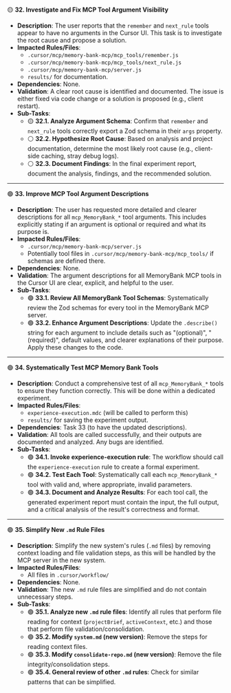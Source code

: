 🟡 **32. Investigate and Fix MCP Tool Argument Visibility**
*   **Description**: The user reports that the `remember` and `next_rule` tools appear to have no arguments in the Cursor UI. This task is to investigate the root cause and propose a solution.
*   **Impacted Rules/Files**: 
    *   `.cursor/mcp/memory-bank-mcp/mcp_tools/remember.js`
    *   `.cursor/mcp/memory-bank-mcp/mcp_tools/next_rule.js`
    *   `.cursor/mcp/memory-bank-mcp/server.js`
    *   `results/` for documentation.
*   **Dependencies**: None.
*   **Validation**: A clear root cause is identified and documented. The issue is either fixed via code change or a solution is proposed (e.g., client restart).
*   **Sub-Tasks**:
    *   🟡 **32.1. Analyze Argument Schema**: Confirm that `remember` and `next_rule` tools correctly export a Zod schema in their `args` property.
    *   ⚪️ **32.2. Hypothesize Root Cause**: Based on analysis and project documentation, determine the most likely root cause (e.g., client-side caching, stray debug logs).
    *   ⚪️ **32.3. Document Findings**: In the final experiment report, document the analysis, findings, and the recommended solution.

---

🟢 **33. Improve MCP Tool Argument Descriptions**
*   **Description**: The user has requested more detailed and clearer descriptions for all `mcp_MemoryBank_*` tool arguments. This includes explicitly stating if an argument is optional or required and what its purpose is.
*   **Impacted Rules/Files**: 
    *   `.cursor/mcp/memory-bank-mcp/server.js`
    *   Potentially tool files in `.cursor/mcp/memory-bank-mcp/mcp_tools/` if schemas are defined there.
*   **Dependencies**: None.
*   **Validation**: The argument descriptions for all MemoryBank MCP tools in the Cursor UI are clear, explicit, and helpful to the user.
*   **Sub-Tasks**:
    *   🟢 **33.1. Review All MemoryBank Tool Schemas**: Systematically review the Zod schemas for every tool in the MemoryBank MCP server.
    *   🟢 **33.2. Enhance Argument Descriptions**: Update the `.describe()` string for each argument to include details such as "(optional)", "(required)", default values, and clearer explanations of their purpose. Apply these changes to the code.

---

🟢 **34. Systematically Test MCP Memory Bank Tools**
*   **Description**: Conduct a comprehensive test of all `mcp_MemoryBank_*` tools to ensure they function correctly. This will be done within a dedicated experiment.
*   **Impacted Rules/Files**: 
    *   `experience-execution.mdc` (will be called to perform this)
    *   `results/` for saving the experiment output.
*   **Dependencies**: Task 33 (to have the updated descriptions).
*   **Validation**: All tools are called successfully, and their outputs are documented and analyzed. Any bugs are identified.
*   **Sub-Tasks**:
    *   🟢 **34.1. Invoke experience-execution rule**: The workflow should call the `experience-execution` rule to create a formal experiment.
    *   🟢 **34.2. Test Each Tool**: Systematically call each `mcp_MemoryBank_*` tool with valid and, where appropriate, invalid parameters.
    *   🟢 **34.3. Document and Analyze Results**: For each tool call, the generated experiment report must contain the input, the full output, and a critical analysis of the result's correctness and format.

---

🟢 **35. Simplify New `.md` Rule Files**
*   **Description**: Simplify the new system's rules (`.md` files) by removing context loading and file validation steps, as this will be handled by the MCP server in the new system.
*   **Impacted Rules/Files**: 
    *   All files in `.cursor/workflow/`
*   **Dependencies**: None.
*   **Validation**: The new `.md` rule files are simplified and do not contain unnecessary steps.
*   **Sub-Tasks**:
    *   🟢 **35.1. Analyze new `.md` rule files**: Identify all rules that perform file reading for context (`projectBrief`, `activeContext`, etc.) and those that perform file validation/consolidation.
    *   🟢 **35.2. Modify `system.md` (new version)**: Remove the steps for reading context files.
    *   🟢 **35.3. Modify `consolidate-repo.md` (new version)**: Remove the file integrity/consolidation steps.
    *   🟢 **35.4. General review of other `.md` rules**: Check for similar patterns that can be simplified.